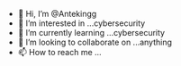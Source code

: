 - 👋 Hi, I’m @Antekingg
- 👀 I’m interested in ...cybersecurity
- 🌱 I’m currently learning ...cybersecurity
- 💞️ I’m looking to collaborate on ...anything
- 📫 How to reach me ...

<!---
Antekingg/Antekingg is a ✨ special ✨ repository because its `README.md` (this file) appears on your GitHub profile.
You can click the Preview link to take a look at your changes.
--->
